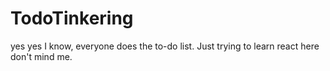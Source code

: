 # TodoTinkering
yes yes I know, everyone does the to-do list. Just trying to learn react here don't mind me. 

